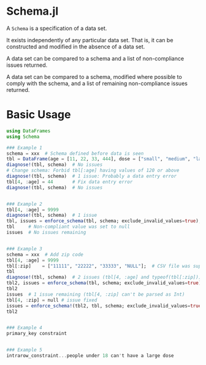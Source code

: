 # Schema.jl


A `Schema` is a specification of a data set.

It exists independently of any particular data set. That is, it can be constructed and modified in the absence of a data set.

A data set can be compared to a schema and a list of non-compliance issues returned.

A data set can be compared to a schema, modified where possible to comply with the schema, and a list of remaining non-compliance issues returned.


# Basic Usage


```julia
using DataFrames
using Schema

### Example 1
schema = xxx  # Schema defined before data is seen
tbl = DataFrame(age = [11, 22, 33, 444], dose = ["small", "medium", "large", "medium"], fever = ["no", "yes", "yes", "no"])
diagnose!(tbl, schema)  # No issues
# Change schema: Forbid tbl[:age] having values of 120 or above
diagnose!(tbl, schema)  # 1 issue: Probably a data entry error
tbl[4, :age] = 44       # Fix data entry error
diagnose!(tbl, schema)  # No issues


### Example 2
tbl[4, :age] = 9999
diagnose!(tbl, schema)  # 1 issue
tbl, issues = enforce_schema(tbl, schema; exclude_invalid_values=true);  # Set invalid values to null
tbl     # Non-compliant value was set to null
issues  # No issues remaining


### Example 3
schema = xxx  # Add zip code
tbl[4, :age] = 9999
tbl[:zip]    = ["11111", "22222", "33333", "NULL"];  # CSV file was supplied with "NULL" values, forcing eltype to equal String.
tbl
diagnose!(tbl, schema)  # 2 issues (tbl[4, :age] and typeof(tbl[:zip]))
tbl2, issues = enforce_schema(tbl, schema; exclude_invalid_values=true);
tbl2
issues  # 1 issue remaining (tbl[4, :zip] can't be parsed as Int)
tbl[4, :zip] = null # issue fixed
issues = enforce_schema!(tbl2, tbl, schema; exclude_invalid_values=true)  # No issues remaining
tbl2


### Example 4
primary_key constraint


### Example 5
intrarow_constraint...people under 18 can't have a large dose
```
